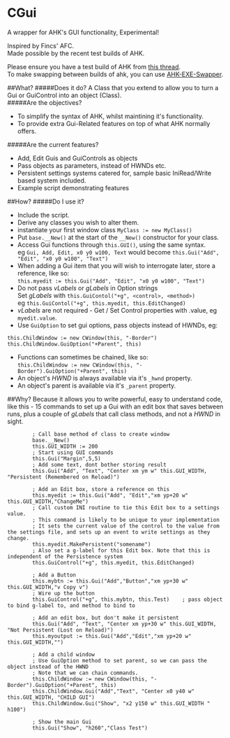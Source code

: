 # CGui
A wrapper for AHK's GUI functionality, Experimental!

Inspired by Fincs' AFC.  
Made possible by the recent test builds of AHK.  

Please ensure you have a test build of AHK from [this thread](http://ahkscript.org/boards/viewtopic.php?f=24&t=5802).  
To make swapping between builds of ahk, you can use [AHK-EXE-Swapper](https://github.com/ahkscript/AHK-EXE-Swapper).  

##What?
#####Does it do?
A Class that you extend to allow you to turn a Gui or GuiControl into an object (Class).  
#####Are the objectives?
* To simplify the syntax of AHK, whilst maintining it's functionality.
* To provide extra Gui-Related features on top of what AHK normally offers. 

#####Are the current features?
* Add, Edit Guis and GuiControls as objects
* Pass objects as parameters, instead of HWNDs etc.
* Persistent settings systems catered for, sample basic IniRead/Write based system included.
* Example script demonstrating features

##How?
#####Do I use it?
* Include the script.
* Derive any classes you wish to alter them.
* instantiate your first window class `MyClass := new MyClass()`
* Put `base.__New()` at the start of the `__New()` constructor for your class.
* Access Gui functions through `this.GUI()`, using the same syntax.  
eg `Gui, Add, Edit, x0 y0 w100, Text`
would become `this.Gui("Add", "Edit", "x0 y0 w100", "Text")`  
* When adding a Gui item that you will wish to interrogate later, store a reference, like so:  
`this.myedit := this.Gui("Add", "Edit", "x0 y0 w100", "Text")`  
* Do not pass *vLabels* or *gLabels* in Option strings  
Set *gLabels* with `this.GuiContol("+g", <control>, <method>)`  
eg `this.GuiContol("+g", this.myedit, this.EditChanged)`  
* *vLabels* are not required - Get / Set Control properties with <control>.value, eg `myedit.value`.  
* Use `GuiOption` to set gui options, pass objects instead of HWNDs, eg:  
```
this.ChildWindow := new CWindow(this, "-Border")
this.ChildWindow.GuiOption("+Parent", this)
```
* Functions can sometimes be chained, like so:  
`this.ChildWindow := new CWindow(this, "-Border").GuiOption("+Parent", this)`
* An object's *HWND* is always available via it's `_hwnd` property.
* An object's parent is available via it's `_parent` property.

##Why?
Because it allows you to write powerful, easy to understand code, like this - 15 commands to set up a Gui with an edit box that saves between runs, plus a couple of *gLabels* that call class methods, and not a *HWND* in sight.
```
		; Call base method of class to create window
		base.__New()
		this.GUI_WIDTH := 200
		; Start using GUI commands
		this.Gui("Margin",5,5)
		; Add some text, dont bother storing result
		this.Gui("Add", "Text", "Center xm ym w" this.GUI_WIDTH, "Persistent (Remembered on Reload)")
		
		; Add an Edit box, store a reference on this
		this.myedit := this.Gui("Add", "Edit","xm yp+20 w" this.GUI_WIDTH,"ChangeMe")
		; Call custom INI routine to tie this Edit box to a settings value.
		; This command is likely to be unique to your implementation
		; It sets the current value of the control to the value from the settings file, and sets up an event to write settings as they change.
		this.myedit.MakePersistent("somename")
		; Also set a g-label for this Edit box. Note that this is independent of the Persistence system
		this.GuiControl("+g", this.myedit, this.EditChanged)

		; Add a Button
		this.mybtn := this.Gui("Add","Button","xm yp+30 w" this.GUI_WIDTH,"v Copy v")
		; Wire up the button
		this.GuiControl("+g", this.mybtn, this.Test)	; pass object to bind g-label to, and method to bind to
		
		; Add an edit box, but don't make it persistent
		this.Gui("Add", "Text", "Center xm yp+30 w" this.GUI_WIDTH, "Not Persistent (Lost on Reload)")
		this.myoutput := this.Gui("Add","Edit","xm yp+20 w" this.GUI_WIDTH,"")
		
		; Add a child window
		; Use GuiOption method to set parent, so we can pass the object instead of the HWND
		; Note that we can chain commands.
		this.ChildWindow := new CWindow(this, "-Border").GuiOption("+Parent", this)
		this.ChildWindow.Gui("Add","Text", "Center x0 y40 w" this.GUI_WIDTH, "CHILD GUI")
		this.ChildWindow.Gui("Show", "x2 y150 w" this.GUI_WIDTH " h100")
		
		; Show the main Gui
		this.Gui("Show", "h260","Class Test")
```

